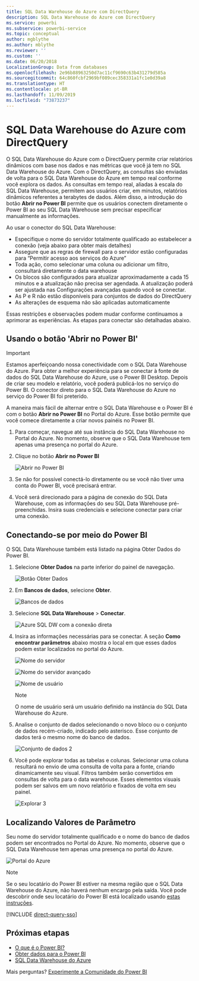 ```yaml
---
title: SQL Data Warehouse do Azure com DirectQuery
description: SQL Data Warehouse do Azure com DirectQuery
ms.service: powerbi
ms.subservice: powerbi-service
ms.topic: conceptual
author: mgblythe
ms.author: mblythe
ms.reviewer: ''
ms.custom: ''
ms.date: 06/20/2018
LocalizationGroup: Data from databases
ms.openlocfilehash: 2e96b88963250d7ac11cf9690c63b431279d585a
ms.sourcegitcommit: 64c860fcbf2969bf089cec358331a1fc1e0d39a8
ms.translationtype: HT
ms.contentlocale: pt-BR
ms.lasthandoff: 11/09/2019
ms.locfileid: "73873237"
---
```

# <a name="azure-sql-data-warehouse-with-directquery"></a>SQL Data Warehouse do Azure com DirectQuery

O SQL Data Warehouse do Azure com o DirectQuery permite criar relatórios dinâmicos com base nos dados e nas métricas que você já tem no SQL Data Warehouse do Azure. Com o DirectQuery, as consultas são enviadas de volta para o SQL Data Warehouse do Azure em tempo real conforme você explora os dados. As consultas em tempo real, aliadas à escala do SQL Data Warehouse, permitem aos usuários criar, em minutos, relatórios dinâmicos referentes a terabytes de dados. Além disso, a introdução do botão **Abrir no Power BI** permite que os usuários conectem diretamente o Power BI ao seu SQL Data Warehouse sem precisar especificar manualmente as informações.

Ao usar o conector do SQL Data Warehouse:

* Especifique o nome do servidor totalmente qualificado ao estabelecer a conexão (veja abaixo para obter mais detalhes)
* Assegure que as regras de firewall para o servidor estão configuradas para “Permitir acesso aos serviços do Azure”
* Toda ação, como selecionar uma coluna ou adicionar um filtro, consultará diretamente o data warehouse
* Os blocos são configurados para atualizar aproximadamente a cada 15 minutos e a atualização não precisa ser agendada.  A atualização poderá ser ajustada nas Configurações avançadas quando você se conectar.
* As P e R não estão disponíveis para conjuntos de dados do DirectQuery
* As alterações de esquema não são aplicadas automaticamente

Essas restrições e observações podem mudar conforme continuamos a aprimorar as experiências. As etapas para conectar são detalhadas abaixo.

## <a name="using-the-open-in-power-bi-button"></a>Usando o botão 'Abrir no Power BI'

> [!Important]
> Estamos aperfeiçoando nossa conectividade com o SQL Data Warehouse do Azure.  Para obter a melhor experiência para se conectar à fonte de dados do SQL Data Warehouse do Azure, use o Power BI Desktop.  Depois de criar seu modelo e relatório, você poderá publicá-los no serviço do Power BI.  O conector direto para o SQL Data Warehouse do Azure no serviço do Power BI foi preterido.

A maneira mais fácil de alternar entre o SQL Data Warehouse e o Power BI é com o botão **Abrir no Power BI** no Portal do Azure. Esse botão permite que você comece diretamente a criar novos painéis no Power BI.

1. Para começar, navegue até sua instância do SQL Data Warehouse no Portal do Azure. No momento, observe que o SQL Data Warehouse tem apenas uma presença no portal do Azure.

2. Clique no botão **Abrir no Power BI**

    ![Abrir no Power BI](media/service-azure-sql-data-warehouse-with-direct-connect/openinpowerbi.png)

3. Se não for possível conectá-lo diretamente ou se você não tiver uma conta do Power BI, você precisará entrar.

4. Você será direcionado para a página de conexão do SQL Data Warehouse, com as informações do seu SQL Data Warehouse pré-preenchidas. Insira suas credenciais e selecione conectar para criar uma conexão.

## <a name="connecting-through-power-bi"></a>Conectando-se por meio do Power BI

O SQL Data Warehouse também está listado na página Obter Dados do Power BI. 

1. Selecione **Obter Dados** na parte inferior do painel de navegação.  

    ![Botão Obter Dados](media/service-azure-sql-data-warehouse-with-direct-connect/getdatabutton.png)

2. Em **Bancos de dados**, selecione **Obter**.

    ![Bancos de dados](media/service-azure-sql-data-warehouse-with-direct-connect/databases.png)

3. Selecione **SQL Data Warehouse** \> **Conectar**.

    ![Azure SQL DW com a conexão direta](media/service-azure-sql-data-warehouse-with-direct-connect/azuresqldatawarehouseconnect.png)

4. Insira as informações necessárias para se conectar. A seção **Como encontrar parâmetros** abaixo mostra o local em que esses dados podem estar localizados no portal do Azure.

    ![Nome do servidor](media/service-azure-sql-data-warehouse-with-direct-connect/servername.png)

    ![Nome do servidor avançado](media/service-azure-sql-data-warehouse-with-direct-connect/servernamewithadvanced.png)

    ![Nome de usuário](media/service-azure-sql-data-warehouse-with-direct-connect/username.png)

   > [!NOTE]
   > O nome de usuário será um usuário definido na instância do SQL Data Warehouse do Azure.

5. Analise o conjunto de dados selecionando o novo bloco ou o conjunto de dados recém-criado, indicado pelo asterisco. Esse conjunto de dados terá o mesmo nome do banco de dados.

    ![Conjunto de dados 2](media/service-azure-sql-data-warehouse-with-direct-connect/dataset2.png)

6. Você pode explorar todas as tabelas e colunas. Selecionar uma coluna resultará no envio de uma consulta de volta para a fonte, criando dinamicamente seu visual. Filtros também serão convertidos em consultas de volta para o data warehouse. Esses elementos visuais podem ser salvos em um novo relatório e fixados de volta em seu painel.

    ![Explorar 3](media/service-azure-sql-data-warehouse-with-direct-connect/explore3.png)

## <a name="finding-parameter-values"></a>Localizando Valores de Parâmetro

Seu nome do servidor totalmente qualificado e o nome do banco de dados podem ser encontrados no Portal do Azure. No momento, observe que o SQL Data Warehouse tem apenas uma presença no portal do Azure.

![Portal do Azure](media/service-azure-sql-data-warehouse-with-direct-connect/azureportal.png)

> [!NOTE]
> Se o seu locatário do Power BI estiver na mesma região que o SQL Data Warehouse do Azure, não haverá nenhum encargo pela saída. Você pode descobrir onde seu locatário do Power BI está localizado usando [estas instruções](https://docs.microsoft.com/power-bi/service-admin-where-is-my-tenant-located).

[!INCLUDE [direct-query-sso](includes/direct-query-sso.md)]

## <a name="next-steps"></a>Próximas etapas

* [O que é o Power BI?](fundamentals/power-bi-overview.md)  
* [Obter dados para o Power BI](service-get-data.md)  
* [SQL Data Warehouse do Azure](/azure/sql-data-warehouse/sql-data-warehouse-overview-what-is/)

Mais perguntas? [Experimente a Comunidade do Power BI](https://community.powerbi.com/)
